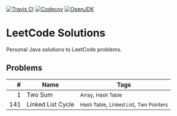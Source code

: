 [![Travis CI](https://img.shields.io/travis/com/hendraanggrian/LeetCode-Solutions)](https://travis-ci.com/github/hendraanggrian/LeetCode-Solutions/)
[![Codecov](https://img.shields.io/codecov/c/github/hendraanggrian/LeetCode-Solutions)](https://codecov.io/gh/hendraanggrian/LeetCode-Solutions/)
[![OpenJDK](https://img.shields.io/badge/jdk-1.8%2Binformational)](https://openjdk.java.net/projects/jdk8/)

# LeetCode Solutions

Personal Java solutions to LeetCode problems.

## Problems

| # | Name | Tags |
| ---: | --- | --- |
| 1 | Two Sum | <small>Array</small>, <small>Hash Table</small> |
| 141 | Linked List Cycle | <small>Hash Table</small>, <small>Linked List</small>, <small>Two Pointers</small> |
